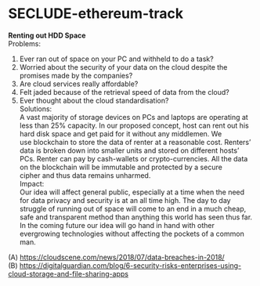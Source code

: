 # SECLUDE-ethereum-track

<b>Renting out HDD Space</b><br>
Problems:
1. Ever ran out of space on your PC and withheld to do a task?
2. Worried about the security of your data on the cloud despite the promises made by the companies?
3. Are cloud services really affordable?
4. Felt jaded because of the retrieval speed of data from the cloud?
5. Ever thought about the cloud standardisation? <br>
Solutions:<br>
A vast majority of storage devices on PCs and laptops are operating at less than 25% capacity. In our proposed concept, host can rent out his hard disk space and get paid for it without any middlemen. We use blockchain to store the data of renter at a reasonable cost. Renters’ data is broken down into smaller units and stored on different hosts’ PCs. Renter can pay by cash-wallets or crypto-currencies. All the data on the blockchain will be immutable and protected by a secure cipher and thus data remains unharmed.<br>
Impact:<br>
Our idea will affect general public, especially at a time when the need for data privacy and security is at an all time high. The day to day struggle of running out of space will come to an end in a much cheap, safe and transparent method than anything this world has seen thus far.
In the coming future our idea will go hand in hand with other evergrowing technologies without affecting the pockets of a common man.

(A) https://cloudscene.com/news/2018/07/data-breaches-in-2018/<br>
(B) https://digitalguardian.com/blog/6-security-risks-enterprises-using-cloud-storage-and-file-sharing-apps
